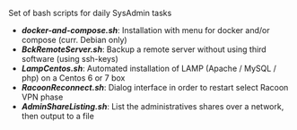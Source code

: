 Set of bash scripts for daily SysAdmin tasks

* ***docker-and-compose.sh***: Installation with menu for docker and/or compose (curr. Debian only)
* ***BckRemoteServer.sh***: Backup a remote server without using third software (using ssh-keys)
* ***LampCentos.sh***: Automated installation of LAMP (Apache / MySQL / php) on a Centos 6 or 7 box
* ***RacoonReconnect.sh***: Dialog interface in order to restart select Racoon VPN phase
* ***AdminShareListing.sh***: List the administratives shares over a network, then output to a file
